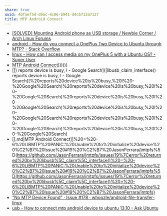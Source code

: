 ```yaml
---
share: true
uuid: 4bfaef5d-d9ac-4c06-b941-d4cb713a7127
title: MTP Android Connect
---
```

* [\[SOLVED\] Mounting Android phone as USB storage / Newbie Corner / Arch Linux Forums](https://bbs.archlinux.org/viewtopic.php?id=240347)
* [android - How do you connect a OnePlus Two Device to Ubuntu through MTP? - Stack Overflow](https://stackoverflow.com/questions/33143928/how-do-you-connect-a-oneplus-two-device-to-ubuntu-through-mtp)
* [linux - How can I access media on my OnePlus 5 with a Ubuntu OS? - Super User](https://superuser.com/questions/1270307/how-can-i-access-media-on-my-oneplus-5-with-a-ubuntu-os)
* [MTP Android Connect](/.md)))))))
* [[) reports device is busy, l - Google Search](|libusb\_claim\_interface() reports device is busy, l - Google Search]]%20reports%20device%20is%20busy,%20l%20-%20Google%20Search)%20reports%20device%20is%20busy,%20l%20-%20Google%20Search)%20reports%20device%20is%20busy,%20l%20-%20Google%20Search)%20reports%20device%20is%20busy,%20l%20-%20Google%20Search)%20reports%20device%20is%20busy,%20l%20-%20Google%20Search)%20reports%20device%20is%20busy,%20l%20-%20Google%20Search)
* [[.md|MTP Android Connect]]%20=%20-6%20LIBMTP%20PANIC:%20Unable%20to%20initialize%20device%20%C2%B7%20Issue%20#19%20%C2%B7%20JasonFerrara/jmtpfs%5D(https://github.com/JasonFerrara/jmtpfs/issues/19%7Cerror%20returned%20by%20libusb%5C_claim%5C_interface()%20=%20-6%20LIBMTP%20PANIC:%20Unable%20to%20initialize%20device%20%C2%B7%20Issue%20#19%20%C2%B7%20JasonFerrara/jmtpfs%5D(https://github.com/JasonFerrara/jmtpfs/issues/19%7Cerror%20returned%20by%20libusb%5C_claim%5C_interface()%20=%20-6%20LIBMTP%20PANIC:%20Unable%20to%20initialize%20device%20%C2%B7%20Issue%20#19%20%C2%B7%20JasonFerrara/jmtpfs)
* ["No MTP Device Found" · Issue #178 · whoozle/android-file-transfer-linux](https://github.com/whoozle/android-file-transfer-linux/issues/178)
* [usb - How to connect mtp android device to ubuntu 13.10 - Ask Ubuntu](https://askubuntu.com/questions/376815/how-to-connect-mtp-android-device-to-ubuntu-13-10)